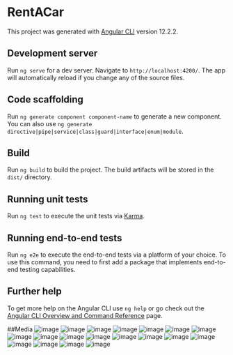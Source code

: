 # RentACar

This project was generated with [Angular CLI](https://github.com/angular/angular-cli) version 12.2.2.

## Development server

Run `ng serve` for a dev server. Navigate to `http://localhost:4200/`. The app will automatically reload if you change any of the source files.

## Code scaffolding

Run `ng generate component component-name` to generate a new component. You can also use `ng generate directive|pipe|service|class|guard|interface|enum|module`.

## Build

Run `ng build` to build the project. The build artifacts will be stored in the `dist/` directory.

## Running unit tests

Run `ng test` to execute the unit tests via [Karma](https://karma-runner.github.io).

## Running end-to-end tests

Run `ng e2e` to execute the end-to-end tests via a platform of your choice. To use this command, you need to first add a package that implements end-to-end testing capabilities.

## Further help

To get more help on the Angular CLI use `ng help` or go check out the [Angular CLI Overview and Command Reference](https://angular.io/cli) page.


##Media
![image](https://user-images.githubusercontent.com/86890722/139715694-19d66287-7b94-42e9-a8f9-015dfaac7beb.png)
![image](https://user-images.githubusercontent.com/86890722/139715756-52996b4b-7da6-45ac-8656-e03d1b0fa856.png)
![image](https://user-images.githubusercontent.com/86890722/139715893-00bfb57e-d775-4d25-8896-056897edf367.png)
![image](https://user-images.githubusercontent.com/86890722/139715942-cd480d20-e643-44b6-9f8f-cbc048d7b020.png)
![image](https://user-images.githubusercontent.com/86890722/139716065-d9aaae90-646a-4f91-8be5-cbf6ec1591a8.png)
![image](https://user-images.githubusercontent.com/86890722/139716143-dacc18da-2352-4c34-ac77-69f8aa1be89b.png)
![image](https://user-images.githubusercontent.com/86890722/139716197-5f4c5428-0838-4a09-850f-25f11d0dcc59.png)
![image](https://user-images.githubusercontent.com/86890722/139716272-095d5aa8-5668-43ba-b144-9f910aaac55e.png)
![image](https://user-images.githubusercontent.com/86890722/139716315-7a848309-bff5-4152-b065-85124a4e546d.png)
![image](https://user-images.githubusercontent.com/86890722/139716368-b63c6aec-798a-4a0c-bbce-a0fb8567913e.png)
![image](https://user-images.githubusercontent.com/86890722/139716422-685a369e-1413-488f-9572-99ffcaab9994.png)
![image](https://user-images.githubusercontent.com/86890722/139716465-a18b1db7-29c1-4cbe-8bb8-a9153f05af77.png)
![image](https://user-images.githubusercontent.com/86890722/139716546-0b8614c4-3414-4310-bcf4-dbdc85c70f50.png)
![image](https://user-images.githubusercontent.com/86890722/139716605-689d2fb7-41e4-4345-af87-7622d862734d.png)
![image](https://user-images.githubusercontent.com/86890722/139716756-8707661a-ba58-4d17-b43b-a4427d9fbfb8.png)
![image](https://user-images.githubusercontent.com/86890722/139716854-7e31670a-430d-4099-976d-03e4ddfa2d4a.png)
![image](https://user-images.githubusercontent.com/86890722/139716982-0f222560-3646-4b8f-944d-9fe806a06b46.png)
![image](https://user-images.githubusercontent.com/86890722/139717077-fac71b59-0fc2-4048-9874-8001efb4ef8a.png)
![image](https://user-images.githubusercontent.com/86890722/139717119-f1d3cdf6-7c15-461f-b433-6504916709ec.png)


